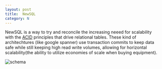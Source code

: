 ```yaml
---
layout: post
title:  NewSQL
category: N
---
```


NewSQL is a way to try and reconcile the increasing neeed for scalability with the [ACID](https://en.wikipedia.org/wiki/ACID_(computer_science)) principles that drive relational tables.
These kind of architechtures (like google spanner) use transaction commits to keep data safe while still keeping high read write volumes, allowing for horizontal scalability(the ability to utilize economies of scale when buying equipment).

![schema](https://upload.wikimedia.org/wikipedia/commons/thumb/3/33/MediaWiki_database_schema_1-19_%28r102798%29.svg/823px-MediaWiki_database_schema_1-19_%28r102798%29.svg.png)